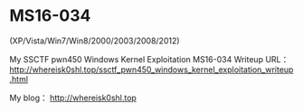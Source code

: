 # MS16-034


(XP/Vista/Win7/Win8/2000/2003/2008/2012)

My SSCTF pwn450 Windows Kernel Exploitation MS16-034 Writeup URL：
http://whereisk0shl.top/ssctf_pwn450_windows_kernel_exploitation_writeup.html

My blog：
http://whereisk0shl.top
